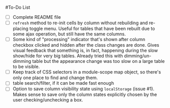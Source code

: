 #To-Do List

* [ ] Complete README file
* [ ] `refresh` method to re-init cells by column without rebuilding and re-placing
      toggle menu. Useful for tables that have been rebuilt due to some ajax
      operation, but still have the same columns.
* [ ] Some kind of "processing" indicator that's shown after column checkbox
      clicked and hidden after the class changes are done. Gives visual feedback
      that something is, in fact, happening during the slow show/hide for very
      big tables. Already tried this with dimming/un-dimming table but the
      appearance change was too slow on a large table to be visible.
* [ ] Keep track of CSS selectors in a module-scope map object, so there's only
      one place to find and change them.
* [ ] table search/filter, if it can be made fast enough
* [ ] Option to save column visibility state using `localStorage` (issue #1).
      Makes sense to save only the column states explicitly chosen by the user
      checking/unchecking a box.